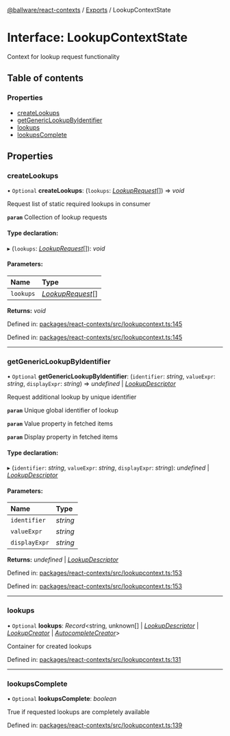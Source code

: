 [@ballware/react-contexts](../README.md) / [Exports](../modules.md) / LookupContextState

# Interface: LookupContextState

Context for lookup request functionality

## Table of contents

### Properties

- [createLookups](lookupcontextstate.md#createlookups)
- [getGenericLookupByIdentifier](lookupcontextstate.md#getgenericlookupbyidentifier)
- [lookups](lookupcontextstate.md#lookups)
- [lookupsComplete](lookupcontextstate.md#lookupscomplete)

## Properties

### createLookups

• `Optional` **createLookups**: (`lookups`: [*LookupRequest*](lookuprequest.md)[]) => *void*

Request list of static required lookups in consumer

**`param`** Collection of lookup requests

#### Type declaration:

▸ (`lookups`: [*LookupRequest*](lookuprequest.md)[]): *void*

#### Parameters:

Name | Type |
:------ | :------ |
`lookups` | [*LookupRequest*](lookuprequest.md)[] |

**Returns:** *void*

Defined in: [packages/react-contexts/src/lookupcontext.ts:145](https://github.com/ballware/ballware-client/blob/c28ad0b/packages/react-contexts/src/lookupcontext.ts#L145)

Defined in: [packages/react-contexts/src/lookupcontext.ts:145](https://github.com/ballware/ballware-client/blob/c28ad0b/packages/react-contexts/src/lookupcontext.ts#L145)

___

### getGenericLookupByIdentifier

• `Optional` **getGenericLookupByIdentifier**: (`identifier`: *string*, `valueExpr`: *string*, `displayExpr`: *string*) => *undefined* \| [*LookupDescriptor*](lookupdescriptor.md)

Request additional lookup by unique identifier

**`param`** Unique global identifier of lookup

**`param`** Value property in fetched items

**`param`** Display property in fetched items

#### Type declaration:

▸ (`identifier`: *string*, `valueExpr`: *string*, `displayExpr`: *string*): *undefined* \| [*LookupDescriptor*](lookupdescriptor.md)

#### Parameters:

Name | Type |
:------ | :------ |
`identifier` | *string* |
`valueExpr` | *string* |
`displayExpr` | *string* |

**Returns:** *undefined* \| [*LookupDescriptor*](lookupdescriptor.md)

Defined in: [packages/react-contexts/src/lookupcontext.ts:153](https://github.com/ballware/ballware-client/blob/c28ad0b/packages/react-contexts/src/lookupcontext.ts#L153)

Defined in: [packages/react-contexts/src/lookupcontext.ts:153](https://github.com/ballware/ballware-client/blob/c28ad0b/packages/react-contexts/src/lookupcontext.ts#L153)

___

### lookups

• `Optional` **lookups**: *Record*<string, unknown[] \| [*LookupDescriptor*](lookupdescriptor.md) \| [*LookupCreator*](../modules.md#lookupcreator) \| [*AutocompleteCreator*](../modules.md#autocompletecreator)\>

Container for created lookups

Defined in: [packages/react-contexts/src/lookupcontext.ts:131](https://github.com/ballware/ballware-client/blob/c28ad0b/packages/react-contexts/src/lookupcontext.ts#L131)

___

### lookupsComplete

• `Optional` **lookupsComplete**: *boolean*

True if requested lookups are completely available

Defined in: [packages/react-contexts/src/lookupcontext.ts:139](https://github.com/ballware/ballware-client/blob/c28ad0b/packages/react-contexts/src/lookupcontext.ts#L139)
